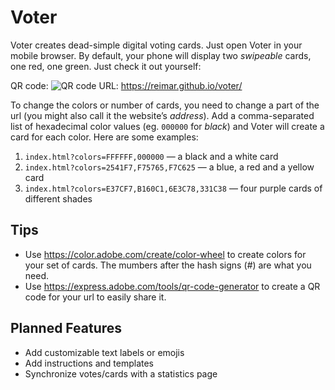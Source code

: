 # Voter

Voter creates dead-simple digital voting cards. Just open Voter in your mobile browser. By default, your phone will display two _swipeable_ cards, one red, one green. Just check it out yourself:

QR code: ![QR code](https://reimar.github.io/voter/assets/qr-code.svg)
URL: https://reimar.github.io/voter/

To change the colors or number of cards, you need to change a part of the url (you might also call it the website’s _address_). Add a comma-separated list of hexadecimal color values (eg. `000000` for _black_) and Voter will create a card for each color. Here are some examples:

1. `index.html?colors=FFFFFF,000000` — a black and a white card
2. `index.html?colors=2541F7,F75765,F7C625` — a blue, a red and a yellow card
3. `index.html?colors=E37CF7,B160C1,6E3C78,331C38` — four purple cards of different shades

## Tips

- Use https://color.adobe.com/create/color-wheel to create colors for your set of cards. The mumbers after the hash signs (_#_) are what you need.
- Use https://express.adobe.com/tools/qr-code-generator to create a QR code for your url to easily share it.

## Planned Features

- Add customizable text labels or emojis
- Add instructions and templates
- Synchronize votes/cards with a statistics page

